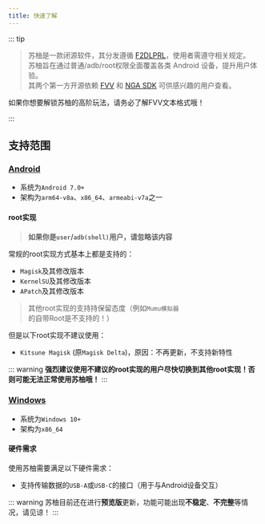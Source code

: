 ```yaml
---
title: 快速了解
---
```


::: tip

 > 苏柚是一款闭源软件，其分发遵循 [F2DLPRL](https://gitcode.com/OutOfMemories-WorkGroup/F2DLPRL)，使用者需遵守相关规定。  
 > 苏柚旨在通过普通/adb/root权限全面覆盖各类 Android 设备，提升用户体验。  
 > 其两个第一方开源依赖 [FVV](https://gitcode.com/OutOfMemories-WorkGroup/FVV) 和 [NGA SDK](https://gitcode.com/OutOfMemories-WorkGroup/NGA-SDK) 可供感兴趣的用户查看。

如果你想要解锁苏柚的高阶玩法，请务必了解FVV文本格式哦！

:::

## 支持范围

### [Android](Start/Android)

- 系统为`Android 7.0+`
- 架构为`arm64-v8a`、`x86_64`、`armeabi-v7a`之一

#### root实现

> **如果你是`user`/`adb(shell)`用户，请忽略该内容**

常规的root实现方式基本上都是支持的：

- `Magisk`及其修改版本
- `KernelSU`及其修改版本
- `APatch`及其修改版本

> 其他root实现的支持持保留态度（例如`Mumu模拟器`的自带Root是不支持的！）

但是以下root实现不建议使用：

- `Kitsune Magisk` (原`Magisk Delta`)，原因：不再更新，不支持新特性
<!-- - `SukiSU Ultra`，原因：**实现有问题，影响正常使用**，且开发者抵触此root实现 -->

::: warning
**强烈建议使用不建议的root实现的用户尽快切换到其他root实现！否则可能无法正常使用苏柚哦！**
:::

### [Windows](Start/Windows)

- 系统为`Windows 10+`
- 架构为`x86_64`

#### 硬件需求

使用苏柚需要满足以下硬件需求：

- 支持传输数据的`USB-A`或`USB-C`的接口（用于与Android设备交互）

::: warning
苏柚目前还在进行**预览版**更新，功能可能出现**不稳定**、**不完整**等情况，请见谅！
:::
